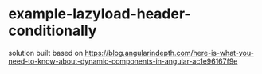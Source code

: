 # example-lazyload-header-conditionally

solution built based on https://blog.angularindepth.com/here-is-what-you-need-to-know-about-dynamic-components-in-angular-ac1e96167f9e
